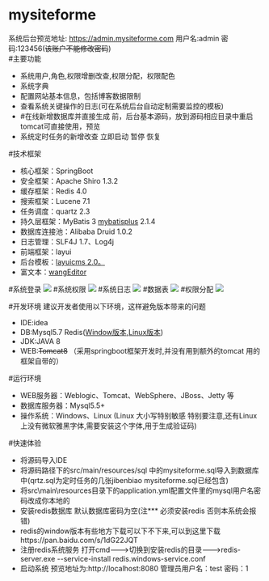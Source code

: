# mysiteforme
系统后台预览地址: https://admin.mysiteforme.com 用户名:admin  密码:123456(<del>该账户不能修改密码</del>)<br/>
#主要功能
* 系统用户,角色,权限增删改查,权限分配，权限配色<br/>
* 系统字典<br/>
* 配置网站基本信息，包括博客数据限制<br/>
* 查看系统关键操作的日志(可在系统后台自动定制需要监控的模板)<br/>
* #在线新增数据库并直接生成 前，后台基本源码，放到源码相应目录中重启tomcat可直接使用，预览<br/>
* 系统定时任务的新增改查 立即启动 暂停 恢复<br/>

#技术框架
* 核心框架：SpringBoot
* 安全框架：Apache Shiro 1.3.2
* 缓存框架：Redis 4.0
* 搜索框架：Lucene 7.1
* 任务调度：quartz 2.3
* 持久层框架：MyBatis 3 <a href="http://baomidou.oschina.io/mybatis-plus-doc/#/" target="_blank">mybatisplus</a> 2.1.4
* 数据库连接池：Alibaba Druid 1.0.2
* 日志管理：SLF4J 1.7、Log4j
* 前端框架：layui 
* 后台模板：<a href="http://layuicms.gitee.io/layuicms2.0/index.html" target="_blank">layuicms 2.0。</a>
* 富文本：<a href="http://www.wangeditor.com/" target="_blank">wangEditor</a>

#系统登录
![](https://static.mysiteforme.com/github/%E7%99%BB%E5%BD%95%E9%A1%B5.jpg?raw=true)
#系统权限
![](https://static.mysiteforme.com/github/%E7%B3%BB%E7%BB%9F%E6%9D%83%E9%99%90.png?raw=true)
#系统日志
![](https://static.mysiteforme.com/github/%E7%B3%BB%E7%BB%9F%E6%97%A5%E5%BF%97.png?raw=true)
#数据表
![](https://static.mysiteforme.com/github/%E6%95%B0%E6%8D%AE%E8%A1%A8.png?raw=true)
#权限分配
![](https://static.mysiteforme.com/github/%E6%9D%83%E9%99%90%E5%88%86%E9%85%8D.png?raw=true)

#开发环境
建议开发者使用以下环境，这样避免版本带来的问题
* IDE:idea
* DB:Mysql5.7  Redis(<a href="https://github.com/MicrosoftArchive/redis/releases" target="_blank">Window版本</a>,<a href="https://redis.io/download" target="_blank">Linux版本</a>)
* JDK:JAVA 8
* WEB:<del>Tomcat8</del> （采用springboot框架开发时,并没有用到额外的tomcat 用的框架自带的）

#运行环境
* WEB服务器：Weblogic、Tomcat、WebSphere、JBoss、Jetty 等
* 数据库服务器：Mysql5.5+
* 操作系统：Windows、Linux (Linux 大小写特别敏感 特别要注意,还有Linux上没有微软雅黑字体,需要安装这个字体,用于生成验证码)

#快速体验
* 将源码导入IDE 
* 将源码路径下的src/main/resources/sql 中的mysiteforme.sql导入到数据库中(qrtz.sql为定时任务的几张jibenbiao mysiteforme.sql已经包含)
* 将src\main\resources目录下的application.yml配置文件里的mysql用户名密码改成你本地的
* 安装redis数据库 默认数据库密码为空(注*** 必须安装redis 否则本系统会报错)
* redis的window版本有些地方下载可以下不下来,可以到这里下载https://pan.baidu.com/s/1dG22JQT  
* 注册redis系统服务 打开cmd--->切换到安装redis的目录--->redis-server.exe --service-install redis.windows-service.conf
* 启动系统 预览地址为:http://localhost:8080  管理员用户名：test 密码：1

